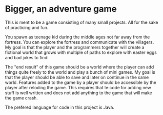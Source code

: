 # Bigger, an adventure game
This is ment to be a game consisting of many small projects. All for the sake of practicing and fun.

You spawn as teenage kid during the middle ages not far away from the fortress. You can explore the fortress and communicate with the villagers. My goal is that the player and the programmers together will create a fictional world that grows with multiple of paths to explore with easter eggs and bad jokes to find. 

The "end result" of this game should be a world where the player can add things quite freely to the world and play a bunch of mini games. My goal is that the player should be able to save and later on continue in the same world. Features added to the game by a player should be accessible by the player after reloding the game. This requires that te code for adding new stuff is well written and does not add anything to the game that will make the game crash.

The prefered language for code in this project is Java.
